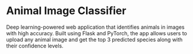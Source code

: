 # Animal Image Classifier
Deep learning-powered web application that identifies animals in images with high accuracy. Built using Flask and PyTorch, the app allows users to upload any animal image and get the top 3 predicted species along with their confidence levels.
